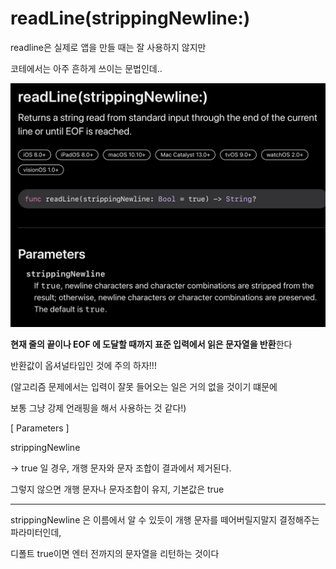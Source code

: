 # readLine(strippingNewline:)

readline은 실제로 앱을 만들 때는 잘 사용하지 않지만

코테에서는 아주 흔하게 쓰이는 문법인데..

![Untitled](readLine(strippingNewline%20)%20b820ee1c89b748429cba656703a46188/Untitled.png)

**현재 줄의 끝이나 EOF 에 도달할 때까지 표준 입력에서 읽은 문자열을 반환**한다

반환값이 옵셔널타입인 것에 주의 하자!!!

(알고리즘 문제에서는 입력이 잘못 들어오는 일은 거의 없을 것이기 떄문에

보통 그냥 강제 언래핑을 해서 사용하는 것 같다!)

[ Parameters ]

strippingNewline 

→ true 일 경우, 개행 문자와 문자 조합이 결과에서 제거된다.

그렇지 않으면 개행 문자나 문자조합이 유지, 기본값은 true

---

strippingNewline 은 이름에서 알 수 있듯이 개행 문자를 떼어버릴지말지 결정해주는 파라미터인데,

디폴트 true이면 엔터 전까지의 문자열을 리턴하는 것이다